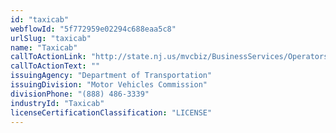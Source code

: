 ```yaml
---
id: "taxicab"
webflowId: "5f772959e02294c688eaa5c8"
urlSlug: "taxicab"
name: "Taxicab"
callToActionLink: "http://state.nj.us/mvcbiz/BusinessServices/OperatorsEmployers.htm"
callToActionText: ""
issuingAgency: "Department of Transportation"
issuingDivision: "Motor Vehicles Commission"
divisionPhone: "(888) 486-3339"
industryId: "Taxicab"
licenseCertificationClassification: "LICENSE"
---
```


